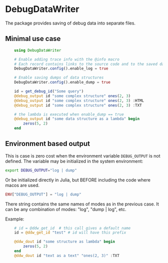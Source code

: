 # DebugDataWriter

The package provides saving of debug data into separate files. 

## Minimal use case
```julia
    using DebugDataWriter

    # Enable adding trace info with the @info macro
    # Each record contains links to the source code and to the saved data file 
    DebugDataWriter.config().enable_log = true

    # Enable saving dumps of data structures
    DebugDataWriter.config().enable_dump = true

    id = get_debug_id("Some query")
    @debug_output id "some complex structure" ones(2, 3)
    @debug_output id "some complex structure" ones(2, 3) :HTML
    @debug_output id "some complex structure" ones(2, 3) :TXT

    # the lambda is executed when enable_dump == true
    @debug_output id "some data structure as a lambda" begin
        zeros(5, 2)
    end
```

## Environment based output

This is case is zero cost when the environment variable `DEBUG_OUTPUT` is not defined.
The variable may be initialized in the system environment:

```bash
export DEBUG_OUTPUT="log | dump"
```

Or be initialized directly in Julia, but BEFORE including the code where macos are used.

```julia
ENV["DEBUG_OUTPUT"] = "log | dump"
```

There string contains the same names of modes as in the previous case. It can be any combination of modes: "log", "dump | log", etc.

Example:
```julia
    # id = @ddw_get_id  # this call gives a default name
    id = @ddw_get_id "test" # id will have this prefix

    @ddw_dout id "some structure as lambda" begin
        zeros(5, 2)
    end
    @ddw_dout id "text as a text" "ones(2, 3)" :TXT
```
